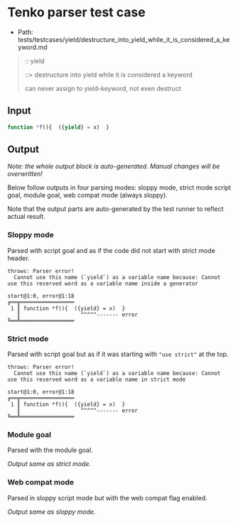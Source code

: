 # Tenko parser test case

- Path: tests/testcases/yield/destructure_into_yield_while_it_is_considered_a_keyword.md

> :: yield
>
> ::> destructure into yield while it is considered a keyword
>
> can never assign to yield-keyword, not even destruct

## Input


`````js
function *f(){  ({yield} = x)  }
`````

## Output

_Note: the whole output block is auto-generated. Manual changes will be overwritten!_

Below follow outputs in four parsing modes: sloppy mode, strict mode script goal, module goal, web compat mode (always sloppy).

Note that the output parts are auto-generated by the test runner to reflect actual result.

### Sloppy mode

Parsed with script goal and as if the code did not start with strict mode header.

`````
throws: Parser error!
  Cannot use this name (`yield`) as a variable name because: Cannot use this reserved word as a variable name inside a generator

start@1:0, error@1:18
╔══╦═════════════════
 1 ║ function *f(){  ({yield} = x)  }
   ║                   ^^^^^------- error
╚══╩═════════════════

`````

### Strict mode

Parsed with script goal but as if it was starting with `"use strict"` at the top.

`````
throws: Parser error!
  Cannot use this name (`yield`) as a variable name because: Cannot use this reserved word as a variable name in strict mode

start@1:0, error@1:18
╔══╦═════════════════
 1 ║ function *f(){  ({yield} = x)  }
   ║                   ^^^^^------- error
╚══╩═════════════════

`````


### Module goal

Parsed with the module goal.

_Output same as strict mode._

### Web compat mode

Parsed in sloppy script mode but with the web compat flag enabled.

_Output same as sloppy mode._

